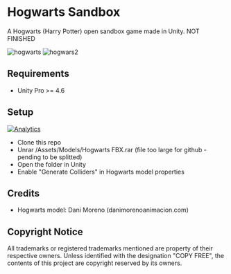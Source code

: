 Hogwarts Sandbox
========

A Hogwarts (Harry Potter) open sandbox game made in Unity. NOT FINISHED

![hogwarts](https://raw.githubusercontent.com/OpenHogwarts/hogwarts/master/Screenshots/screen1.png)
![hogwars2](https://raw.githubusercontent.com/OpenHogwarts/hogwarts/master/Screenshots/screen2.png)

Requirements
-------------
- Unity Pro >= 4.6

Setup
-------------
[![Analytics](https://ga-beacon.appspot.com/UA-17476024-7/hogwarts/readme?pixel)](https://github.com/OpenHogwarts/hogwarts)

- Clone this repo
- Unrar /Assets/Models/Hogwarts FBX.rar (file too large for github - pending to be splitted)
- Open the folder in Unity
- Enable "Generate Colliders" in Hogwarts model properties

Credits
-------------

- Hogwarts model: Dani Moreno (danimorenoanimacion.com)

Copyright Notice
-------------
All trademarks or registered trademarks mentioned are property of their respective owners. Unless identified with the designation "COPY FREE", the contents of this project are copyright reserved by its owners.

